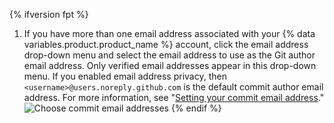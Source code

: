 {% ifversion fpt %}

1. If you have more than one email address associated with your {% data variables.product.product_name %} account, click the email address drop-down menu and select the email address to use as the Git author email address. Only verified email addresses appear in this drop-down menu. If you enabled email address privacy, then `<username>@users.noreply.github.com` is the default commit author email address. For more information, see "[Setting your commit email address](/articles/setting-your-commit-email-address)."
   ![Choose commit email addresses](/assets/images/help/repository/choose-commit-email-address.png)
   {% endif %}
